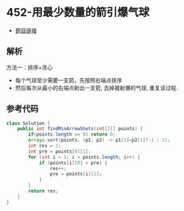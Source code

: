 # 452-用最少数量的箭引爆气球

- [题目链接](https://leetcode-cn.com/problems/minimum-number-of-arrows-to-burst-balloons/)

## 解析

方法一：排序+贪心
- 每个气球至少需要一支箭，先按照右端点排序
- 然后每次从最小的右端点射出一支箭, 去掉被射爆的气球, 重复该过程. 

## 参考代码
```Java
class Solution {
    public int findMinArrowShots(int[][] points) {
        if(points.length == 0) return 0;
        Arrays.sort(points, (p1, p2) -> p1[1]<p2[1]?-1 : 1);
        int res = 1;
        int pre = points[0][1];
        for (int i = 1; i < points.length; i++) {
            if (points[i][0] > pre) {
                res++;
                pre = points[i][1];
            }
        }
        return res;
    }
}
```

